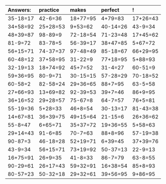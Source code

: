 | Answers: | practice | makes | perfect | ! |
| :--- | :--- | :--- | :--- | :--- |
| 35-18=17 | 42-6=36 | 18+77=95 | 4+79=83 | 17+26=43 | 
| 34+58=92 | 25+28=53 | 9+53=62 | 40-14=26 | 43-9=34 | 
| 48+39=87 | 98-89=9 | 72-18=54 | 71-23=48 | 17+45=62 | 
| 81-9=72 | 83-78=5 | 56-39=17 | 38+47=85 | 5+67=72 | 
| 56+15=71 | 74-37=37 | 97-48=49 | 85-18=67 | 66+29=95 | 
| 60-48=12 | 37+58=95 | 31-22=9 | 77+18=95 | 5+88=93 | 
| 32-19=13 | 18+74=92 | 45+7=52 | 31-4=27 | 60-51=9 | 
| 59+36=95 | 80-9=71 | 30-15=15 | 57-28=29 | 70-18=52 | 
| 60-58=2 | 82-58=24 | 29+36=65 | 88+7=95 | 63-5=58 | 
| 27+66=93 | 13+69=82 | 92-39=53 | 39+7=46 | 86+9=95 | 
| 36+16=52 | 29+28=57 | 75-67=8 | 64-7=57 | 76+5=81 | 
| 55-19=36 | 5+28=33 | 46+8=54 | 30-13=17 | 81-43=38 | 
| 14+67=81 | 36+39=75 | 49+15=64 | 21-15=6 | 26+36=62 | 
| 55-8=47 | 6+65=71 | 35+37=72 | 19+36=55 | 5+58=63 | 
| 29+14=43 | 91-6=85 | 70-7=63 | 88+8=96 | 57-19=38 | 
| 90-87=3 | 46-18=28 | 52+19=71 | 6+39=45 | 37+39=76 | 
| 43-9=34 | 56+15=71 | 73+19=92 | 50-37=13 | 22-9=13 | 
| 16+75=91 | 26+9=35 | 41-8=33 | 86-7=79 | 63-8=55 | 
| 90-29=61 | 26+17=43 | 59+32=91 | 16+38=54 | 85+8=93 | 
| 80-57=23 | 50-32=18 | 29+32=61 | 39+56=95 | 9+86=95 | 
